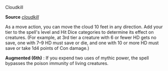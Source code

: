 Cloudkill

**Source** [_cloudkill_](spells/cloudkill#_cloudkill)

As a move action, you can move the cloud 10 feet in any direction. Add your tier to the spell's level and Hit Dice categories to determine its effect on creatures. (For example, at 3rd tier a creature with 6 or fewer HD gets no save, one with 7–9 HD must save or die, and one with 10 or more HD must save or take 1d4 points of Con damage.)

**Augmented (6th)** : If you expend two uses of mythic power, the spell bypasses the poison immunity of living creatures.

